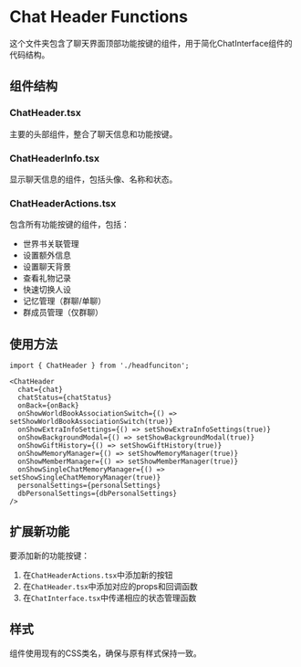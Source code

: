 # Chat Header Functions

这个文件夹包含了聊天界面顶部功能按键的组件，用于简化ChatInterface组件的代码结构。

## 组件结构

### ChatHeader.tsx
主要的头部组件，整合了聊天信息和功能按键。

### ChatHeaderInfo.tsx
显示聊天信息的组件，包括头像、名称和状态。

### ChatHeaderActions.tsx
包含所有功能按键的组件，包括：
- 世界书关联管理
- 设置额外信息
- 设置聊天背景
- 查看礼物记录
- 快速切换人设
- 记忆管理（群聊/单聊）
- 群成员管理（仅群聊）

## 使用方法

```tsx
import { ChatHeader } from './headfunciton';

<ChatHeader
  chat={chat}
  chatStatus={chatStatus}
  onBack={onBack}
  onShowWorldBookAssociationSwitch={() => setShowWorldBookAssociationSwitch(true)}
  onShowExtraInfoSettings={() => setShowExtraInfoSettings(true)}
  onShowBackgroundModal={() => setShowBackgroundModal(true)}
  onShowGiftHistory={() => setShowGiftHistory(true)}
  onShowMemoryManager={() => setShowMemoryManager(true)}
  onShowMemberManager={() => setShowMemberManager(true)}
  onShowSingleChatMemoryManager={() => setShowSingleChatMemoryManager(true)}
  personalSettings={personalSettings}
  dbPersonalSettings={dbPersonalSettings}
/>
```

## 扩展新功能

要添加新的功能按键：

1. 在`ChatHeaderActions.tsx`中添加新的按钮
2. 在`ChatHeader.tsx`中添加对应的props和回调函数
3. 在`ChatInterface.tsx`中传递相应的状态管理函数

## 样式

组件使用现有的CSS类名，确保与原有样式保持一致。
